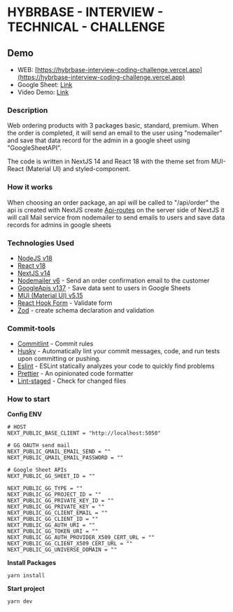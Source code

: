 # HYBRBASE - INTERVIEW - TECHNICAL - CHALLENGE

## Demo

- WEB: [https://hybrbase-interview-coding-challenge.vercel.app](https://hybrbase-interview-coding-challenge.vercel.app)
- Google Sheet: [Link](https://docs.google.com/spreadsheets/d/1e1Xzm_i1yTutdFS-oEaMW_J7bhWKaUn_1ljOqVN4Kqk/edit?usp=sharing)
- Video Demo: [Link](https://drive.google.com/file/d/11lcvTvTX_MzPiPf0b58eGI1QoxcLIPmt/view)

### Description

Web ordering products with 3 packages basic, standard, premium. When the order is completed, it will send an email to the user using "nodemailer" and save that data record for the admin in a google sheet using "GoogleSheetAPI".

The code is written in NextJS 14 and React 18 with the theme set from MUI-React (Material UI) and styled-component.

### How it works

When choosing an order package, an api will be called to "/api/order" the api is created with NextJS create [Api-routes](https://nextjs.org/docs/pages/building-your-application/routing/api-routes) on the server side of NextJS it will call
Mail service from nodemailer to send emails to users and save data records for admins in google sheets

### Technologies Used

- [NodeJS v18](https://nodejs.org/en)
- [React v18](https://react.dev)
- [NextJS v14](https://nextjs.org)
- [Nodemailer v6](https://www.npmjs.com/package/nodemailer) - Send an order confirmation email to the customer
- [GoogleApis v137](https://www.npmjs.com/package/googleapis) - Save data sent to users in Google Sheets
- [MUI (Material UI) v5.15](https://mui.com)
- [React Hook Form](https://react-hook-form.com) - Validate form
- [Zod](https://zod.dev) - create schema declaration and validation

### Commit-tools

- [Commitlint]() - Commit rules
- [Husky]() - Automatically lint your commit messages, code, and run tests upon committing or pushing.
- [Eslint]() - ESLint statically analyzes your code to quickly find problems
- [Prettier]() - An opinionated code formatter
- [Lint-staged]() - Check for changed files

### How to start

**Config ENV**

```shell
# HOST
NEXT_PUBLIC_BASE_CLIENT = "http://localhost:5050"

# GG OAUTH send mail
NEXT_PUBLIC_GMAIL_EMAIL_SEND = ""
NEXT_PUBLIC_GMAIL_EMAIL_PASSWORD = ""

# Google Sheet APIs
NEXT_PUBLIC_GG_SHEET_ID = ""

NEXT_PUBLIC_GG_TYPE = ""
NEXT_PUBLIC_GG_PROJECT_ID = ""
NEXT_PUBLIC_GG_PRIVATE_KEY_ID = ""
NEXT_PUBLIC_GG_PRIVATE_KEY = ""
NEXT_PUBLIC_GG_CLIENT_EMAIL = ""
NEXT_PUBLIC_GG_CLIENT_ID = ""
NEXT_PUBLIC_GG_AUTH_URI = ""
NEXT_PUBLIC_GG_TOKEN_URI = ""
NEXT_PUBLIC_GG_AUTH_PROVIDER_X509_CERT_URL = ""
NEXT_PUBLIC_GG_CLIENT_X509_CERT_URL = ""
NEXT_PUBLIC_GG_UNIVERSE_DOMAIN = ""
```

**Install Packages**

```shell
yarn install
```

**Start project**

```shell
yarn dev
```
